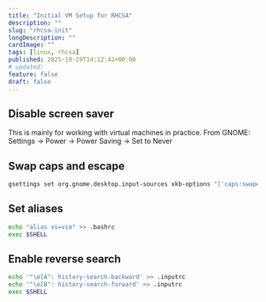 ```yaml
---
title: "Initial VM Setup for RHCSA"
description: ""
slug: "rhcsa-init"
longDescription: ""
cardImage: ""
tags: [linux, rhcsa]
published: 2025-10-29T14:12:42+00:00
# updated: 
feature: false
draft: false
---
```


## Disable screen saver
This is mainly for working with virtual machines in practice. From GNOME:
Settings -> Power -> Power Saving -> Set to Never

## Swap caps and escape
```bash
gsettings set org.gnome.desktop.input-sources xkb-options "['caps:swapescape']"
```

## Set aliases
```bash
echo "alias vi=vim" >> .bashrc
exec $SHELL
```

## Enable reverse search
```bash
echo '"\e[A": history-search-backward' >> .inputrc
echo '"\e[B": history-search-forward' >> .inputrc
exec $SHELL
```
